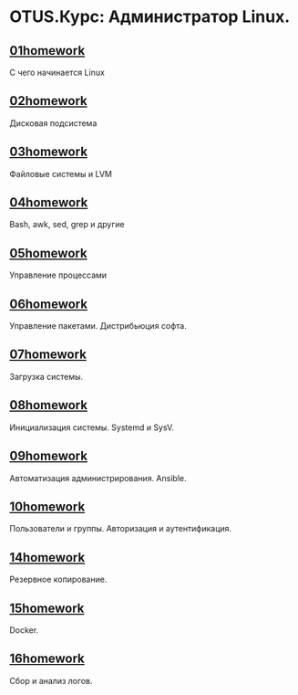 # OTUS.Курс: Администратор Linux.

## [01homework](01homework)
С чего начинается Linux  
## [02homework](02homework)
Дисковая подсистема  
## [03homework](03homework)
Файловые системы и LVM  
## [04homework](04homework)
Bash, awk, sed, grep и другие  
## [05homework](05homework)
Управление процессами  
## [06homework](06homework)
Управление пакетами. Дистрибьюция софта.  
## [07homework](07homework)
Загрузка системы.  
## [08homework](08homework)
Инициализация системы. Systemd и SysV.  
## [09homework](09homework)
Автоматизация администрирования. Ansible.  
## [10homework](10homework)
Пользователи и группы. Авторизация и аутентификация.  
## [14homework](14homework)
Резервное копирование.  
## [15homework](15homework)
Docker.  
## [16homework](16homework)
Сбор и анализ логов.  
